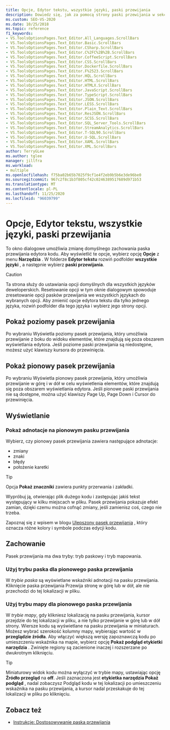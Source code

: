 ```yaml
---
title: Opcje, Edytor tekstu, wszystkie języki, paski przewijania
description: Dowiedz się, jak za pomocą strony paski przewijania w sekcji wszystkie języki zmienić domyślne zachowanie pasków przewijania edytora kodu w programie Visual Studio.
ms.custom: SEO-VS-2020
ms.date: 10/25/2018
ms.topic: reference
f1_keywords:
- VS.ToolsOptionsPages.Text_Editor.All_Languages.ScrollBars
- VS.ToolsOptionsPages.Text_Editor.Basic.ScrollBars
- VS.ToolsOptionsPages.Text_Editor.CSharp.ScrollBars
- VS.ToolsOptionsPages.Text_Editor.C%2FC%2B%2B.ScrollBars
- VS.ToolsOptionsPages.Text_Editor.CoffeeScript.ScrollBars
- VS.ToolsOptionsPages.Text_Editor.CSS.ScrollBars
- VS.ToolsOptionsPages.Text_Editor.Dockerfile.ScrollBars
- VS.ToolsOptionsPages.Text_Editor.F%2523.ScrollBars
- VS.ToolsOptionsPages.Text_Editor.HQL.ScrollBars
- VS.ToolsOptionsPages.Text_Editor.HTML.ScrollBars
- VS.ToolsOptionsPages.Text_Editor.HTMLX.ScrollBars
- VS.ToolsOptionsPages.Text_Editor.JavaScript.ScrollBars
- VS.ToolsOptionsPages.Text_Editor.TypeScript.ScrollBars
- VS.ToolsOptionsPages.Text_Editor.JSON.ScrollBars
- VS.ToolsOptionsPages.Text_Editor.LESS.ScrollBars
- VS.ToolsOptionsPages.Text_Editor.Plain_Text.ScrollBars
- VS.ToolsOptionsPages.Text_Editor.ResJSON.ScrollBars
- VS.ToolsOptionsPages.Text_Editor.SCSS.ScrollBars
- VS.ToolsOptionsPages.Text_Editor.SQL_Server_Tools.ScrollBars
- VS.ToolsOptionsPages.Text_Editor.StreamAnalytics.ScrollBars
- VS.ToolsOptionsPages.Text_Editor.T-SQL90.ScrollBars
- VS.ToolsOptionsPages.Text_Editor.U-SQL.ScrollBars
- VS.ToolsOptionsPages.Text_Editor.XAML.ScrollBars
- VS.ToolsOptionsPages.Text_Editor.XML.ScrollBars
author: TerryGLee
ms.author: tglee
manager: jillfra
ms.workload:
- multiple
ms.openlocfilehash: f75ba02b65b7025f9cf1e4f2eb9b5b6e3de96be0
ms.sourcegitcommit: 967c2f8c1b3f805cf42c0246389517689d971b53
ms.translationtype: MT
ms.contentlocale: pl-PL
ms.lasthandoff: 11/25/2020
ms.locfileid: "96039799"
---
```

# <a name="options-text-editor-all-languages-scroll-bars"></a>Opcje, Edytor tekstu, wszystkie języki, paski przewijania
To okno dialogowe umożliwia zmianę domyślnego zachowania paska przewijania edytora kodu. Aby wyświetlić te opcje, wybierz opcję **Opcje** z menu **Narzędzia** . W folderze **Edytor tekstu** rozwiń podfolder **wszystkie języki** , a następnie wybierz **paski przewijania**.

> [!CAUTION]
> Ta strona służy do ustawiania opcji domyślnych dla wszystkich języków deweloperskich. Resetowanie opcji w tym oknie dialogowym spowoduje zresetowanie opcji pasków przewijania we wszystkich językach do wybranych opcji. Aby zmienić opcje edytora tekstu dla tylko jednego języka, rozwiń podfolder dla tego języka i wybierz jego strony opcji.

## <a name="show-horizontal-scroll-bar"></a>Pokaż poziomy pasek przewijania

Po wybraniu Wyświetla poziomy pasek przewijania, który umożliwia przewijanie z boku do widoku elementów, które znajdują się poza obszarem wyświetlania edytora. Jeśli poziome paski przewijania są niedostępne, możesz użyć klawiszy kursora do przewinięcia.

## <a name="show-vertical-scroll-bar"></a>Pokaż pionowy pasek przewijania

Po wybraniu Wyświetla pionowy pasek przewijania, który umożliwia przewijanie w górę i w dół w celu wyświetlenia elementów, które znajdują się poza obszarem wyświetlania edytora. Jeśli pionowe paski przewijania nie są dostępne, można użyć klawiszy Page Up, Page Down i Cursor do przewinięcia.

## <a name="display"></a>Wyświetlanie

### <a name="show-annotations-over-vertical-scroll-bar"></a>Pokaż adnotacje na pionowym pasku przewijania

Wybierz, czy pionowy pasek przewijania zawiera następujące adnotacje:

- zmiany
- znaki
- błędy
- położenie karetki

> [!TIP]
> Opcja **Pokaż znaczniki** zawiera punkty przerwania i zakładki.

Wypróbuj ją, otwierając plik dużego kodu i zastępując jakiś tekst występujący w kilku miejscach w pliku. Pasek przewijania pokazuje efekt zamian, dzięki czemu można cofnąć zmiany, jeśli zamienisz coś, czego nie trzeba.

Zapoznaj się z wpisem w blogu [Ulepszony pasek przewijania](/archive/blogs/cdnstudents/visual-studio-tips-and-tricks-enhanced-scroll-bar) , który oznacza różne kolory i symbole podczas edycji kodu.

## <a name="behavior"></a>Zachowanie

Pasek przewijania ma dwa tryby: tryb paskowy i tryb mapowania.

### <a name="use-bar-mode-for-vertical-scroll-bar"></a>Użyj trybu paska dla pionowego paska przewijania

W *trybie paska* są wyświetlane wskaźniki adnotacji na pasku przewijania. Kliknięcie paska przewijania Przewija stronę w górę lub w dół, ale nie przechodzi do tej lokalizacji w pliku.

### <a name="use-map-mode-for-vertical-scroll-bar"></a>Użyj trybu mapy dla pionowego paska przewijania

W *trybie mapy*, gdy klikniesz lokalizację na pasku przewijania, kursor przejdzie do tej lokalizacji w pliku, a nie tylko przewijanie w górę lub w dół strony. Wiersze kodu są wyświetlane na pasku przewijania w miniaturach. Możesz wybrać szerokość kolumny mapy, wybierając wartość w **przeglądzie źródła**. Aby włączyć większą wersję zapoznawczą kodu po umieszczeniu wskaźnika na mapie, wybierz opcję **Pokaż podgląd etykietki narzędzia** . Zwinięte regiony są zacienione inaczej i rozszerzane po dwukrotnym kliknięciu.

> [!TIP]
> Miniaturowy widok kodu można wyłączyć w trybie mapy, ustawiając opcję **Źródło przegląd** na **off**. Jeśli zaznaczona jest **etykietka narzędzia Pokaż podgląd** , nadal zobaczysz Podgląd kodu w tej lokalizacji po umieszczeniu wskaźnika na pasku przewijania, a kursor nadal przeskakuje do tej lokalizacji w pliku po kliknięciu.

## <a name="see-also"></a>Zobacz też

- [Instrukcje: Dostosowywanie paska przewijania](../how-to-track-your-code-by-customizing-the-scrollbar.md)